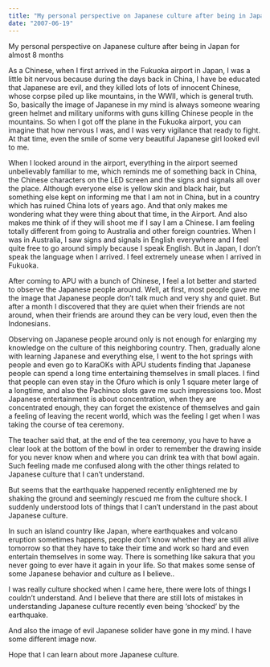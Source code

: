 ```yaml
---
title: "My personal perspective on Japanese culture after being in Japan for almost 8 months"
date: "2007-06-19"
---
```


My personal perspective on Japanese culture after being in Japan for almost 8 months

  

As a Chinese, when I first arrived in the Fukuoka airport in Japan, I was a little bit nervous because during the days back in China, I have be educated that Japanese are evil, and they killed lots of lots of innocent Chinese, whose corpse piled up like mountains, in the WWII, which is general truth. So, basically the image of Japanese in my mind is always someone wearing green helmet and military uniforms with guns killing Chinese people in the mountains. So when I got off the plane in the Fukuoka airport, you can imagine that how nervous I was, and I was very vigilance that ready to fight. At that time, even the smile of some very beautiful Japanese girl looked evil to me.

When I looked around in the airport, everything in the airport seemed unbelievably familiar to me, which reminds me of something back in China, the Chinese characters on the LED screen and the signs and signals all over the place. Although everyone else is yellow skin and black hair, but something else kept on informing me that I am not in China, but in a country which has ruined China lots of years ago. And that only makes me wondering what they were thing about that time, in the Airport. And also makes me think of if they will shoot me if I say I am a Chinese. I am feeling totally different from going to Australia and other foreign countries. When I was in Australia, I saw signs and signals in English everywhere and I feel quite free to go around simply because I speak English. But in Japan, I don’t speak the language when I arrived. I feel extremely unease when I arrived in Fukuoka.

After coming to APU with a bunch of Chinese, I feel a lot better and started to observe the Japanese people around. Well, at first, most people gave me the image that Japanese people don’t talk much and very shy and quiet. But after a month I discovered that they are quiet when their friends are not around, when their friends are around they can be very loud, even then the Indonesians.

Observing on Japanese people around only is not enough for enlarging my knowledge on the culture of this neighboring country. Then, gradually alone with learning Japanese and everything else, I went to the hot springs with people and even go to KaraOKs with APU students finding that Japanese people can spend a long time entertaining themselves in small places. I find that people can even stay in the Ofuro which is only 1 square meter large of a longtime, and also the Pachinco slots gave me such impressions too. Most Japanese entertainment is about concentration, when they are concentrated enough, they can forget the existence of themselves and gain a feeling of leaving the recent world, which was the feeling I get when I was taking the course of tea ceremony.

The teacher said that, at the end of the tea ceremony, you have to have a clear look at the bottom of the bowl in order to remember the drawing inside for you never know when and where you can drink tea with that bowl again. Such feeling made me confused along with the other things related to Japanese culture that I can’t understand.

But seems that the earthquake happened recently enlightened me by shaking the ground and seemingly rescued me from the culture shock. I suddenly understood lots of things that I can’t understand in the past about Japanese culture.

In such an island country like Japan, where earthquakes and volcano eruption sometimes happens, people don’t know whether they are still alive tomorrow so that they have to take their time and work so hard and even entertain themselves in some way. There is something like sakura that you never going to ever have it again in your life. So that makes some sense of some Japanese behavior and culture as I believe..

I was really culture shocked when I came here, there were lots of things I couldn’t understand. And I believe that there are still lots of mistakes in understanding Japanese culture recently even being ‘shocked’ by the earthquake.

And also the image of evil Japanese solider have gone in my mind. I have some different image now.

Hope that I can learn about more Japanese culture.­
